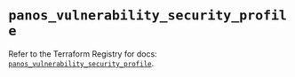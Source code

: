 # `panos_vulnerability_security_profile`

Refer to the Terraform Registry for docs: [`panos_vulnerability_security_profile`](https://registry.terraform.io/providers/paloaltonetworks/panos/2.0.5/docs/resources/vulnerability_security_profile).
